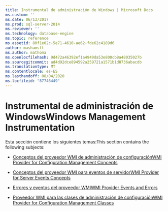 ```yaml
---
title: Instrumental de administración de Windows | Microsoft Docs
ms.custom: ''
ms.date: 06/13/2017
ms.prod: sql-server-2014
ms.reviewer: ''
ms.technology: database-engine
ms.topic: reference
ms.assetid: 80f1e02c-5e71-4610-ae62-fde62c4189d6
author: mashamsft
ms.author: mathoma
ms.openlocfilehash: 9d472a46392ef1a4949da53e800cb8a48035027b
ms.sourcegitcommit: ad4d92dce894592a259721a1571b1d8736abacdb
ms.translationtype: MT
ms.contentlocale: es-ES
ms.lasthandoff: 08/04/2020
ms.locfileid: "87746449"
---
```

# <a name="windows-management-instrumentation"></a><span data-ttu-id="94e0c-102">Instrumental de administración de Windows</span><span class="sxs-lookup"><span data-stu-id="94e0c-102">Windows Management Instrumentation</span></span>
  <span data-ttu-id="94e0c-103">Esta sección contiene los siguientes temas:</span><span class="sxs-lookup"><span data-stu-id="94e0c-103">This section contains the following subjects:</span></span>  
  
-   [<span data-ttu-id="94e0c-104">Conceptos del proveedor WMI de administración de configuración</span><span class="sxs-lookup"><span data-stu-id="94e0c-104">WMI Provider for Configuration Management Concepts</span></span>](../../relational-databases/wmi-provider-configuration/wmi-provider-for-configuration-management.md)  
  
-   [<span data-ttu-id="94e0c-105">Conceptos del proveedor WMI para eventos de servidor</span><span class="sxs-lookup"><span data-stu-id="94e0c-105">WMI Provider for Server Events Concepts</span></span>](../../relational-databases/wmi-provider-server-events/wmi-provider-for-server-events-concepts.md)  
  
-   [<span data-ttu-id="94e0c-106">Errores y eventos del proveedor WMI</span><span class="sxs-lookup"><span data-stu-id="94e0c-106">WMI Provider Events and Errors</span></span>](../../relational-databases/native-client-ole-db-errors/errors.md)  
  
-   [<span data-ttu-id="94e0c-107">Proveedor WMI para las clases de administración de configuración</span><span class="sxs-lookup"><span data-stu-id="94e0c-107">WMI Provider for Configuration Management Classes</span></span>](../../relational-databases/wmi-provider-configuration-classes/wmi-provider-for-configuration-management-classes.md)  
  
  
